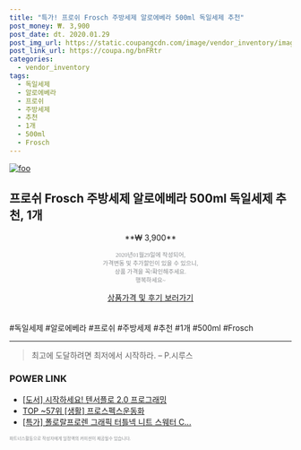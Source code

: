 ```yaml
--- 
title: "특가! 프로쉬 Frosch 주방세제 알로에베라 500ml 독일세제 추천" 
post_money: ₩. 3,900 
post_date: dt. 2020.01.29 
post_img_url: https://static.coupangcdn.com/image/vendor_inventory/images/2018/11/16/1/2/3444dc86-5321-4f18-903a-7b5cc18142fa.jpg 
post_link_url: https://coupa.ng/bnFRtr 
categories: 
  - vendor_inventory 
tags: 
  - 독일세제 
  - 알로에베라 
  - 프로쉬 
  - 주방세제 
  - 추천 
  - 1개 
  - 500ml 
  - Frosch 
--- 
```

[![foo](https://static.coupangcdn.com/image/vendor_inventory/images/2018/11/16/1/2/3444dc86-5321-4f18-903a-7b5cc18142fa.jpg)](https://coupa.ng/bnFRtr) 

## 프로쉬 Frosch 주방세제 알로에베라 500ml 독일세제 추천, 1개 
<p style="text-align: center;">**₩ 3,900**</p> 
<p style="text-align: center;"><span style="color: #898c8f; font-family: Georgia,Times,serif; font-size: 0.75em;">2020년01월29일에 작성되어, <br>가격변동 및 추가할인이 있을 수 있으니,<br> 상품 가격을 꼭!확인해주세요.<br>행복하세요~</span> 
</p>	 
<div markdown="0" style="text-align: center;"><a href="https://coupa.ng/bnFRtr" class="btn btn--success">상품가격 및 후기 보러가기</a></div> 
<br><br> 
  #독일세제 #알로에베라 #프로쉬 #주방세제 #추천 #1개 #500ml #Frosch 
<hr> 

> 최고에 도달하려면 최저에서 시작하라. – P.시루스 


### POWER LINK

* <a href="https://blog.naver.com/fasyy4321/221778694559" target="_blank">[도서] 시작하세요! 텐서플로 2.0 프로그래밍</a>
* <a href="https://blog.naver.com/fasyy4321/221778269538" target="_blank"> TOP ~57위 [생활] 프로스펙스운동화</a>
* <a href="https://blog.naver.com/sakai111/221787755148" target="_blank">[특가] 폴로랄프로렌 그래픽 터틀넥 니트 스웨터 C...</a>

<span style="color: #898c8f; font-family: Georgia,Times,serif; font-size: 0.55em;">파트너스활동으로 작성자에게 일정액의 커미션이 제공될수 있습니다.</span> 
